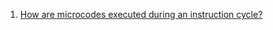  1. [How are microcodes executed during an instruction cycle?](https://stackoverflow.com/questions/56218344/how-are-microcodes-executed-during-an-instruction-cycle)
